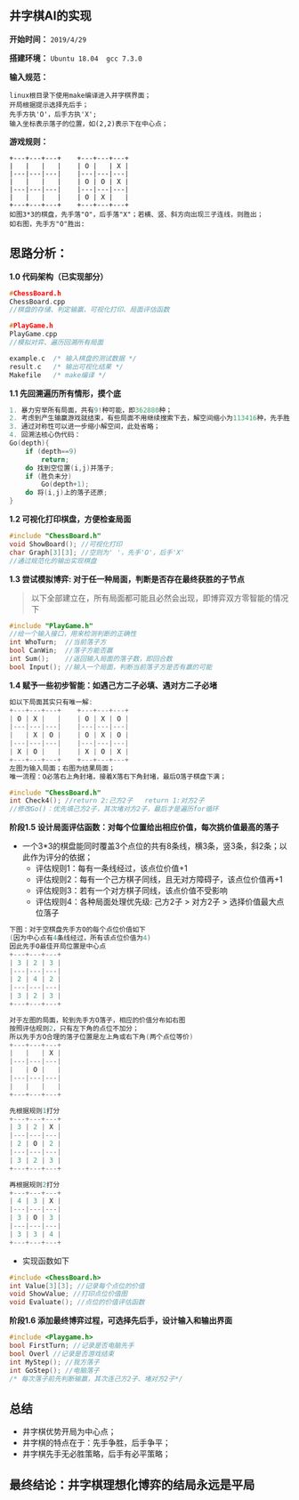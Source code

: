 ## 井字棋AI的实现
**开始时间：**
`2019/4/29`

**搭建环境：**
`Ubuntu 18.04  gcc 7.3.0`

**输入规范：**
```
linux根目录下使用make编译进入井字棋界面；
开局根据提示选择先后手；
先手方执'O'，后手方执'X';
输入坐标表示落子的位置，如(2,2)表示下在中心点；
```

**游戏规则：**
```
+---+---+---+    +---+---+---+
|   |   |   |    | O |   | X | 
|---|---|---|    |---|---|---|
|   |   |   |    | O | O | X |
|---|---|---|    |---|---|---|
|   |   |   |    | O | X |   | 
+---+---+---+    +---+---+---+
如图3*3的棋盘，先手落"O"，后手落"X"；若横、竖、斜方向出现三子连线，则胜出；
如右图，先手方"O"胜出:
```

## 思路分析：
**1.0 代码架构（已实现部分）**
```c
#ChessBoard.h  
ChessBoard.cpp
//棋盘的存储、判定输赢、可视化打印、局面评估函数

#PlayGame.h  
PlayGame.cpp
//模拟对弈、遍历回溯所有局面

example.c  /* 输入棋盘的测试数据 */
result.c   /* 输出可视化结果 */
Makefile   /* make编译 */
```

**1.1 先回溯遍历所有情形，摸个底**
```c
1. 暴力穷举所有局面，共有9!种可能，即362880种；
2. 考虑到产生输赢游戏就结束，有些局面不用继续搜索下去，解空间缩小为113416种，先手胜平负的局面占比分别是49%,23%,28%，因此理论上先手占优；(通过代码遍历得出,尽管实际中这种数据没任何意义)
3. 通过对称性可以进一步缩小解空间，此处省略；
4. 回溯法核心伪代码：
Go(depth){
	if (depth==9)
		return;
	do 找到空位置(i,j)并落子;
	if (胜负未分)
		Go(depth+1);
	do 将(i,j)上的落子还原;
}
```

**1.2 可视化打印棋盘，方便检查局面**
```c
#include "ChessBoard.h"
void ShowBoard(); //可视化打印
char Graph[3][3]; //空则为' '，先手'O'，后手'X'
//通过规范化的输出实现棋盘
```

**1.3 尝试模拟博弈: 对于任一种局面，判断是否存在最终获胜的子节点**
>以下全部建立在，所有局面都可能且必然会出现，即博弈双方零智能的情况下
```c
#include "PlayGame.h"
//给一个输入接口，用来检测判断的正确性
int WhoTurn;  //当前落子方
bool CanWin;  //落子方能否赢
int Sum();    //返回输入局面的落子数，即回合数
bool Input(); //输入一个局面，判断当前落子方是否有赢的可能
```

**1.4 赋予一些初步智能：如遇己方二子必填、遇对方二子必堵**
```c
如以下局面其实只有唯一解:
+---+---+---+    +---+---+---+
| O | X |   |    | O | X | O | 
|---|---|---|    |---|---|---|
|   | X | O |    | O | X | O |
|---|---|---|    |---|---|---|
| X | O |   |    | X | O | X | 
+---+---+---+    +---+---+---+
左图为输入局面；右图为结果局面；
唯一流程：O必落右上角封堵，接着X落右下角封堵，最后O落子棋盘下满；

#include "ChessBoard.h"
int Check4(); //return 2:己方2子   return 1:对方2子
//修改Go()：优先填己方2子，其次堵对方2子，最后才是遍历for循环
```

**阶段1.5 设计局面评估函数：对每个位置给出相应价值，每次挑价值最高的落子**

- 一个3*3的棋盘能同时覆盖3个点位的共有8条线，横3条，竖3条，斜2条；以此作为评分的依据； 
	- 评估规则1：每有一条线经过，该点位价值+1
	- 评估规则2：每有一个己方棋子同线，且无对方障碍子，该点位价值再+1
	- 评估规则3：若有一个对方棋子同线，该点价值不受影响
	- 评估规则4：各种局面处理优先级: 己方2子 > 对方2子 > 选择价值最大点位落子
```c
下图：对于空棋盘先手方O的每个点位价值如下
(因为中心点有4条线经过，所有该点位价值为4)
因此先手O最佳开局位置是中心点
+---+---+---+ 
| 3 | 2 | 3 |
|---|---|---| 
| 2 | 4 | 2 | 
|---|---|---| 
| 3 | 2 | 3 |
+---+---+---+

对于左图的局面，轮到先手方O落子，相应的价值分布如右图
按照评估规则2，只有左下角的点位不加分；
所以先手方O合理的落子位置是左上角或右下角(两个点位等价)
+---+---+---+
|   |   | X |
|---|---|---|
|   | O |   |
|---|---|---|
|   |   |   |
+---+---+---+ 

先根据规则1打分
+---+---+---+
| 3 | 2 | X |
|---|---|---|
| 2 | O | 2 |
|---|---|---| 
| 3 | 2 | 3 | 
+---+---+---+ 

再根据规则2打分
+---+---+---+
| 4 | 3 | X |
|---|---|---|
| 3 | O | 3 |
|---|---|---|
| 3 | 3 | 4 | 
+---+---+---+
```
 - 实现函数如下
```c
#include <ChessBoard.h>
int Value[3][3]; //记录每个点位的价值
void ShowValue; //打印点位价值图
void Evaluate(); //点位的价值评估函数
```

**阶段1.6 添加最终博弈过程，可选择先后手，设计输入和输出界面**
```c
#include <Playgame.h>
bool FirstTurn; //记录是否电脑先手
bool Overl //记录是否游戏结束
int MyStep(); //我方落子
int GoStep(); //电脑落子
/* 每次落子前先判断输赢，其次连己方2子、堵对方2子*/
```

## 总结
- 井字棋优势开局为中心点；
- 井字棋的特点在于：先手争胜，后手争平；
- 井字棋先手无必胜策略，后手有必平策略；

## 最终结论：井字棋理想化博弈的结局永远是平局
